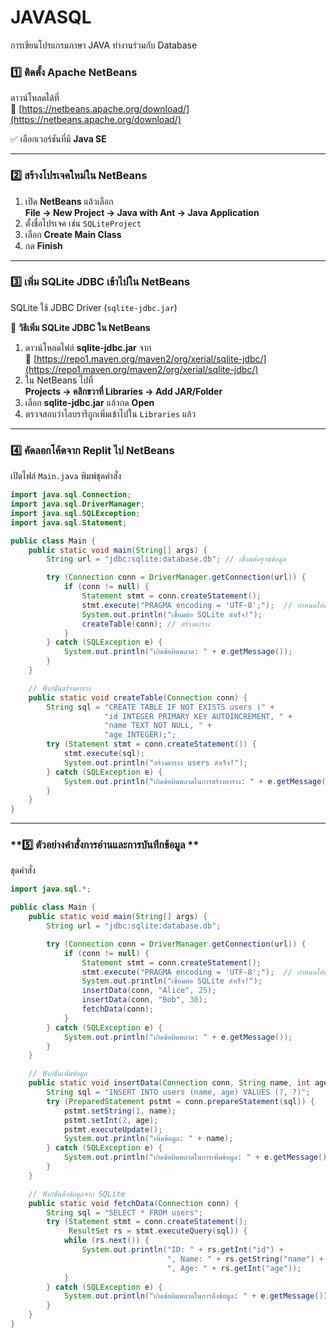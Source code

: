 # JAVASQL
การเขียนโปรแกรมภาษา JAVA ทำงานร่วมกับ Database

### **1️⃣ ติดตั้ง Apache NetBeans**
ดาวน์โหลดได้ที่  
🔗 [https://netbeans.apache.org/download/](https://netbeans.apache.org/download/)  

✅ เลือกเวอร์ชันที่มี **Java SE**  

---

### **2️⃣ สร้างโปรเจคใหม่ใน NetBeans**
1. เปิด **NetBeans** แล้วเลือก  
   **File → New Project → Java with Ant → Java Application**  
2. ตั้งชื่อโปรเจค เช่น `SQLiteProject`  
3. เลือก **Create Main Class**  
4. กด **Finish**  

---

### **3️⃣ เพิ่ม SQLite JDBC เข้าไปใน NetBeans**
SQLite ใช้ JDBC Driver (`sqlite-jdbc.jar`)  

🔹 **วิธีเพิ่ม SQLite JDBC ใน NetBeans**  
1. ดาวน์โหลดไฟล์ **sqlite-jdbc.jar** จาก  
   🔗 [https://repo1.maven.org/maven2/org/xerial/sqlite-jdbc/](https://repo1.maven.org/maven2/org/xerial/sqlite-jdbc/)  
2. ใน NetBeans ไปที่  
   **Projects → คลิกขวาที่ Libraries → Add JAR/Folder**  
3. เลือก **sqlite-jdbc.jar** แล้วกด **Open**  
4. ตรวจสอบว่าไลบรารีถูกเพิ่มเข้าไปใน `Libraries` แล้ว  

---

### **4️⃣ คัดลอกโค้ดจาก Replit ไป NetBeans**
เปิดไฟล์ `Main.java` พิมพ์ชุดคำสั่ง  

```java
import java.sql.Connection;
import java.sql.DriverManager;
import java.sql.SQLException;
import java.sql.Statement;

public class Main {
    public static void main(String[] args) {
        String url = "jdbc:sqlite:database.db"; // เชื่อมต่อฐานข้อมูล

        try (Connection conn = DriverManager.getConnection(url)) {
            if (conn != null) {
                Statement stmt = conn.createStatement();
                stmt.execute("PRAGMA encoding = 'UTF-8';");  // กำหนดให้สามารถรองรับ UTF8
                System.out.println("เชื่อมต่อ SQLite สำเร็จ!");
                createTable(conn); // สร้างตาราง
            }
        } catch (SQLException e) {
            System.out.println("เกิดข้อผิดพลาด: " + e.getMessage());
        }
    }

    // ฟังก์ชันสร้างตาราง
    public static void createTable(Connection conn) {
        String sql = "CREATE TABLE IF NOT EXISTS users (" +
                     "id INTEGER PRIMARY KEY AUTOINCREMENT, " +
                     "name TEXT NOT NULL, " +
                     "age INTEGER);";
        try (Statement stmt = conn.createStatement()) {
            stmt.execute(sql);
            System.out.println("สร้างตาราง users สำเร็จ!");
        } catch (SQLException e) {
            System.out.println("เกิดข้อผิดพลาดในการสร้างตาราง: " + e.getMessage());
        }
    }
}
```

---

### **5️⃣ ตัวอย่างคำสั่งการอ่านและการบันทึกข้อมูล **
ชุดคำสั่ง

```java
import java.sql.*;

public class Main {
    public static void main(String[] args) {
        String url = "jdbc:sqlite:database.db";

        try (Connection conn = DriverManager.getConnection(url)) {
            if (conn != null) {
                Statement stmt = conn.createStatement();
                stmt.execute("PRAGMA encoding = 'UTF-8';");  // กำหนดให้สามารถรองรับ UTF8
                System.out.println("เชื่อมต่อ SQLite สำเร็จ!");
                insertData(conn, "Alice", 25);
                insertData(conn, "Bob", 30);
                fetchData(conn);
            }
        } catch (SQLException e) {
            System.out.println("เกิดข้อผิดพลาด: " + e.getMessage());
        }
    }

    // ฟังก์ชันเพิ่มข้อมูล
    public static void insertData(Connection conn, String name, int age) {
        String sql = "INSERT INTO users (name, age) VALUES (?, ?)";
        try (PreparedStatement pstmt = conn.prepareStatement(sql)) {
            pstmt.setString(1, name);
            pstmt.setInt(2, age);
            pstmt.executeUpdate();
            System.out.println("เพิ่มข้อมูล: " + name);
        } catch (SQLException e) {
            System.out.println("เกิดข้อผิดพลาดในการเพิ่มข้อมูล: " + e.getMessage());
        }
    }

    // ฟังก์ชันดึงข้อมูลจาก SQLite
    public static void fetchData(Connection conn) {
        String sql = "SELECT * FROM users";
        try (Statement stmt = conn.createStatement();
             ResultSet rs = stmt.executeQuery(sql)) {
            while (rs.next()) {
                System.out.println("ID: " + rs.getInt("id") + 
                                   ", Name: " + rs.getString("name") + 
                                   ", Age: " + rs.getInt("age"));
            }
        } catch (SQLException e) {
            System.out.println("เกิดข้อผิดพลาดในการดึงข้อมูล: " + e.getMessage());
        }
    }
}
```
